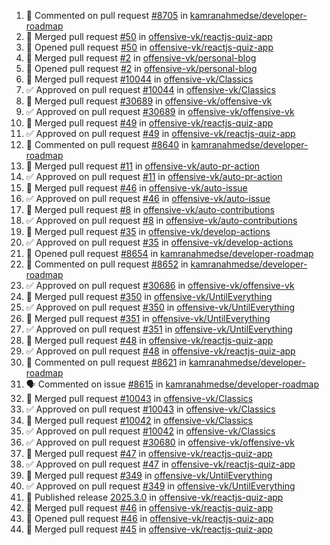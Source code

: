 <!--START_SECTION:activity-->
1. 💬 Commented on pull request [#8705](https://github.com/kamranahmedse/developer-roadmap/pull/8705) in [kamranahmedse/developer-roadmap](https://github.com/kamranahmedse/developer-roadmap)
2. 🎉  Merged pull request [#50](https://github.com/offensive-vk/reactjs-quiz-app/pull/50) in [offensive-vk/reactjs-quiz-app](https://github.com/offensive-vk/reactjs-quiz-app)
3. 💪 Opened pull request [#50](https://github.com/offensive-vk/reactjs-quiz-app/pull/50) in [offensive-vk/reactjs-quiz-app](https://github.com/offensive-vk/reactjs-quiz-app)
4. 🎉  Merged pull request [#2](https://github.com/offensive-vk/personal-blog/pull/2) in [offensive-vk/personal-blog](https://github.com/offensive-vk/personal-blog)
5. 💪 Opened pull request [#2](https://github.com/offensive-vk/personal-blog/pull/2) in [offensive-vk/personal-blog](https://github.com/offensive-vk/personal-blog)
6. 🎉  Merged pull request [#10044](https://github.com/offensive-vk/Classics/pull/10044) in [offensive-vk/Classics](https://github.com/offensive-vk/Classics)
7. ✅ Approved on pull request [#10044](https://github.com/offensive-vk/Classics/pull/10044) in [offensive-vk/Classics](https://github.com/offensive-vk/Classics)
8. 🎉  Merged pull request [#30689](https://github.com/offensive-vk/offensive-vk/pull/30689) in [offensive-vk/offensive-vk](https://github.com/offensive-vk/offensive-vk)
9. ✅ Approved on pull request [#30689](https://github.com/offensive-vk/offensive-vk/pull/30689) in [offensive-vk/offensive-vk](https://github.com/offensive-vk/offensive-vk)
10. 🎉  Merged pull request [#49](https://github.com/offensive-vk/reactjs-quiz-app/pull/49) in [offensive-vk/reactjs-quiz-app](https://github.com/offensive-vk/reactjs-quiz-app)
11. ✅ Approved on pull request [#49](https://github.com/offensive-vk/reactjs-quiz-app/pull/49) in [offensive-vk/reactjs-quiz-app](https://github.com/offensive-vk/reactjs-quiz-app)
12. 💬 Commented on pull request [#8640](https://github.com/kamranahmedse/developer-roadmap/pull/8640) in [kamranahmedse/developer-roadmap](https://github.com/kamranahmedse/developer-roadmap)
13. 🎉  Merged pull request [#11](https://github.com/offensive-vk/auto-pr-action/pull/11) in [offensive-vk/auto-pr-action](https://github.com/offensive-vk/auto-pr-action)
14. ✅ Approved on pull request [#11](https://github.com/offensive-vk/auto-pr-action/pull/11) in [offensive-vk/auto-pr-action](https://github.com/offensive-vk/auto-pr-action)
15. 🎉  Merged pull request [#46](https://github.com/offensive-vk/auto-issue/pull/46) in [offensive-vk/auto-issue](https://github.com/offensive-vk/auto-issue)
16. ✅ Approved on pull request [#46](https://github.com/offensive-vk/auto-issue/pull/46) in [offensive-vk/auto-issue](https://github.com/offensive-vk/auto-issue)
17. 🎉  Merged pull request [#8](https://github.com/offensive-vk/auto-contributions/pull/8) in [offensive-vk/auto-contributions](https://github.com/offensive-vk/auto-contributions)
18. ✅ Approved on pull request [#8](https://github.com/offensive-vk/auto-contributions/pull/8) in [offensive-vk/auto-contributions](https://github.com/offensive-vk/auto-contributions)
19. 🎉  Merged pull request [#35](https://github.com/offensive-vk/develop-actions/pull/35) in [offensive-vk/develop-actions](https://github.com/offensive-vk/develop-actions)
20. ✅ Approved on pull request [#35](https://github.com/offensive-vk/develop-actions/pull/35) in [offensive-vk/develop-actions](https://github.com/offensive-vk/develop-actions)
21. 💪 Opened pull request [#8654](https://github.com/kamranahmedse/developer-roadmap/pull/8654) in [kamranahmedse/developer-roadmap](https://github.com/kamranahmedse/developer-roadmap)
22. 💬 Commented on pull request [#8652](https://github.com/kamranahmedse/developer-roadmap/pull/8652) in [kamranahmedse/developer-roadmap](https://github.com/kamranahmedse/developer-roadmap)
23. ✅ Approved on pull request [#30686](https://github.com/offensive-vk/offensive-vk/pull/30686) in [offensive-vk/offensive-vk](https://github.com/offensive-vk/offensive-vk)
24. 🎉  Merged pull request [#350](https://github.com/offensive-vk/UntilEverything/pull/350) in [offensive-vk/UntilEverything](https://github.com/offensive-vk/UntilEverything)
25. ✅ Approved on pull request [#350](https://github.com/offensive-vk/UntilEverything/pull/350) in [offensive-vk/UntilEverything](https://github.com/offensive-vk/UntilEverything)
26. 🎉  Merged pull request [#351](https://github.com/offensive-vk/UntilEverything/pull/351) in [offensive-vk/UntilEverything](https://github.com/offensive-vk/UntilEverything)
27. ✅ Approved on pull request [#351](https://github.com/offensive-vk/UntilEverything/pull/351) in [offensive-vk/UntilEverything](https://github.com/offensive-vk/UntilEverything)
28. 🎉  Merged pull request [#48](https://github.com/offensive-vk/reactjs-quiz-app/pull/48) in [offensive-vk/reactjs-quiz-app](https://github.com/offensive-vk/reactjs-quiz-app)
29. ✅ Approved on pull request [#48](https://github.com/offensive-vk/reactjs-quiz-app/pull/48) in [offensive-vk/reactjs-quiz-app](https://github.com/offensive-vk/reactjs-quiz-app)
30. 💬 Commented on pull request [#8621](https://github.com/kamranahmedse/developer-roadmap/pull/8621) in [kamranahmedse/developer-roadmap](https://github.com/kamranahmedse/developer-roadmap)
31. 🗣 Commented on issue [#8615](https://github.com/kamranahmedse/developer-roadmap/issues/8615) in [kamranahmedse/developer-roadmap](https://github.com/kamranahmedse/developer-roadmap)
32. 🎉  Merged pull request [#10043](https://github.com/offensive-vk/Classics/pull/10043) in [offensive-vk/Classics](https://github.com/offensive-vk/Classics)
33. ✅ Approved on pull request [#10043](https://github.com/offensive-vk/Classics/pull/10043) in [offensive-vk/Classics](https://github.com/offensive-vk/Classics)
34. 🎉  Merged pull request [#10042](https://github.com/offensive-vk/Classics/pull/10042) in [offensive-vk/Classics](https://github.com/offensive-vk/Classics)
35. ✅ Approved on pull request [#10042](https://github.com/offensive-vk/Classics/pull/10042) in [offensive-vk/Classics](https://github.com/offensive-vk/Classics)
36. ✅ Approved on pull request [#30680](https://github.com/offensive-vk/offensive-vk/pull/30680) in [offensive-vk/offensive-vk](https://github.com/offensive-vk/offensive-vk)
37. 🎉  Merged pull request [#47](https://github.com/offensive-vk/reactjs-quiz-app/pull/47) in [offensive-vk/reactjs-quiz-app](https://github.com/offensive-vk/reactjs-quiz-app)
38. ✅ Approved on pull request [#47](https://github.com/offensive-vk/reactjs-quiz-app/pull/47) in [offensive-vk/reactjs-quiz-app](https://github.com/offensive-vk/reactjs-quiz-app)
39. 🎉  Merged pull request [#349](https://github.com/offensive-vk/UntilEverything/pull/349) in [offensive-vk/UntilEverything](https://github.com/offensive-vk/UntilEverything)
40. ✅ Approved on pull request [#349](https://github.com/offensive-vk/UntilEverything/pull/349) in [offensive-vk/UntilEverything](https://github.com/offensive-vk/UntilEverything)
41. 🚀 Published release [2025.3.0](https://github.com/offensive-vk/reactjs-quiz-app/releases/tag/2025.3.0) in [offensive-vk/reactjs-quiz-app](https://github.com/offensive-vk/reactjs-quiz-app)
42. 🎉  Merged pull request [#46](https://github.com/offensive-vk/reactjs-quiz-app/pull/46) in [offensive-vk/reactjs-quiz-app](https://github.com/offensive-vk/reactjs-quiz-app)
43. 💪 Opened pull request [#46](https://github.com/offensive-vk/reactjs-quiz-app/pull/46) in [offensive-vk/reactjs-quiz-app](https://github.com/offensive-vk/reactjs-quiz-app)
44. 🎉  Merged pull request [#45](https://github.com/offensive-vk/reactjs-quiz-app/pull/45) in [offensive-vk/reactjs-quiz-app](https://github.com/offensive-vk/reactjs-quiz-app)
<!--END_SECTION:activity-->